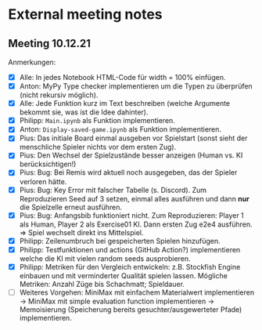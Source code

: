 # External meeting notes

## Meeting 10.12.21

Anmerkungen:

- [x] Alle: In jedes Notebook HTML-Code für width = 100% einfügen.
- [x] Anton: MyPy Type checker implementieren um die Typen zu überprüfen (nicht rekursiv möglich).
- [x] Alle: Jede Funktion kurz im Text beschreiben (welche Argumente bekommt sie, was ist die Idee dahinter).
- [x] Philipp: `Main.ipynb` als Funktion implementieren.
- [x] Anton: `Display-saved-game.ipynb` als Funktion implementieren.
- [x] Pius: Das initiale Board einmal ausgeben vor Spielstart (sonst sieht der menschliche Spieler nichts vor dem ersten Zug).
- [x] Pius: Den Wechsel der Spielzustände besser anzeigen (Human vs. KI berücksichtigen!)
- [x] Pius: Bug: Bei Remis wird aktuell noch ausgegeben, das der Spieler verloren hätte.
- [x] Pius: Bug: Key Error mit falscher Tabelle (s. Discord). Zum Reproduzieren Seed auf 3 setzen, einmal alles ausführen und dann **nur** die Spielzelle erneut ausführen.
- [x] Pius: Bug: Anfangsbib funktioniert nicht. Zum Reproduzieren: Player 1 als Human, Player 2 als Exercise01 KI. Dann ersten Zug e2e4 ausführen. ⇒ Spiel wechselt direkt ins Mittelspiel.
- [x] Philipp: Zeilenumbruch bei gespeicherten Spielen hinzufügen.
- [x] Philipp: Testfunktionen und actions (GitHub Action?) implementieren welche die KI mit vielen random seeds ausprobieren.
- [x] Philipp: Metriken für den Vergleich entwickeln: z.B. Stockfish Engine einbauen und mit verminderter Qualität spielen lassen. Mögliche Metriken: Anzahl Züge bis Schachmatt; Spieldauer.
- [ ] Weiteres Vorgehen: MiniMax mit einfachem Materialwert implementieren → MiniMax mit simple evaluation function implementieren → Memoisierung (Speicherung bereits gesuchter/ausgewerteter Pfade) implementieren.
